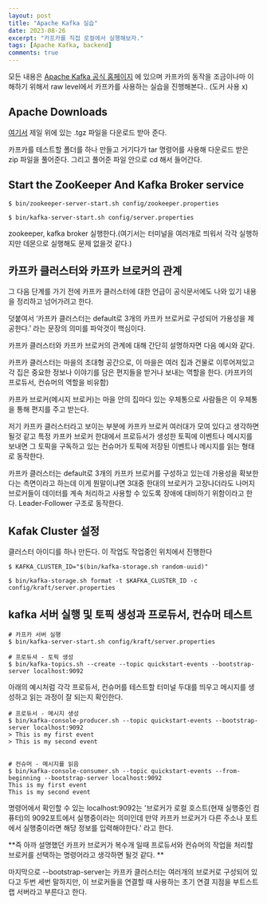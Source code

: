 ```yaml
---
layout: post
title: "Apache Kafka 실습"
date: 2023-08-26
excerpt: "카프카를 직접 로컬에서 실행해보자."
tags: [Apache Kafka, backend]
comments: true
---
```


모든 내용은 [Apache Kafka 공식 홈페이지](https://kafka.apache.org/quickstart) 에 있으며 카프카의 동작을 조금이나마 이해하기 위해서 raw level에서 카프카를 사용하는 실습을 진행해본다.. (도커 사용 x) 


## Apache Downloads  

[여기서](https://www.apache.org/dyn/closer.cgi?path=/kafka/3.5.0/kafka_2.13-3.5.0.tgz) 제일 위에 있는 .tgz 파일을 다운로드 받아 준다. 

카프카를 테스트할 폴더를 하나 만들고 거기다가 tar 명령어를 사용해 다운로드 받은 zip 파일을 풀어준다. 그리고 풀어준 파일 안으로 cd 해서 들어간다. 

## Start the ZooKeeper And Kafka Broker service
```shell
$ bin/zookeeper-server-start.sh config/zookeeper.properties

$ bin/kafka-server-start.sh config/server.properties
```

zookeeper, kafka broker 실행한다.(여기서는 터미널을 여러개로 띄워서 각각 실행하지만 데몬으로 실행해도 문제 없을것 같다.) 

## 카프카 클러스터와 카프카 브로커의 관계

그 다음 단계를 가기 전에 카프카 클러스터에 대한 언급이 공식문서에도 나와 있기 내용을 정리하고 넘어가려고 한다. 

덧붙여서 ‘카프카 클러스터는 default로 3개의 카프카 브로커로 구성되어 가용성을 제공한다.’ 라는 문장의 의미를 파악것이 핵심이다. 

카프카 클러스터와 카프카 브로커의 관계에 대해 간단히 설명하자면 다음 예시와 같다. 

카프카 클러스터는 마을의 초대형 공간으로, 이 마을은 여러 집과 건물로 이루어져있고 각 집은 중요한 정보나 이야기를 담은 편지들을 받거나 보내는 역할을 한다. (카프카의 프로듀서, 컨슈머의 역할을 비유함)

카프카 브로커(메시지 브로커)는 마을 안의 집마다 있는 우체통으로 사람들은 이 우체통을 통해 편지를 주고 받는다. 

저기 카프카 클러스터라고 보이는 부분에 카프카 브로커 여러대가 모여 있다고 생각하면 될것 같고 특정 카프카 브로커 한대에서 프로듀서가 생성한 토픽에 이벤트나 메시지를 보내면 그 토픽을 구독하고 있는 컨슈머가 토픽에 저장된 이벤트나 메시지를 읽는 형태로 동작한다. 

카프카 클러스터는 default로 3개의 카프카 브로커를 구성하고 있는데 가용성을 확보한다는 측면이라고 하는데 이게 뭔말이냐면 3대중 한대의 브로커가 고장나더라도 나머지 브로커들이 데이터를 계속 처리하고 사용할 수 있도록 장애에 대비하기 위함이라고 한다. Leader-Follower 구조로 동작한다. 

## Kafak Cluster 설정 

클러스터 아이디를 하나 만든다. 이 작업도 작업중인 위치에서 진행한다 

```shell
$ KAFKA_CLUSTER_ID="$(bin/kafka-storage.sh random-uuid)"

$ bin/kafka-storage.sh format -t $KAFKA_CLUSTER_ID -c config/kraft/server.properties
```

## kafka 서버 실행 및 토픽 생성과 프로듀서, 컨슈머 테스트 

```shell
# 카프카 서버 실행
$ bin/kafka-server-start.sh config/kraft/server.properties

# 프로듀셔 - 토픽 생성
$ bin/kafka-topics.sh --create --topic quickstart-events --bootstrap-server localhost:9092
```

아래의 예시처럼 각각 프로듀서, 컨슈머를 테스트할 터미널 두대를 띄우고 메시지를 생성하고 읽는 과정이 잘 되는지 확인한다.  

```shell
# 프로듀서 - 메시지 생성
$ bin/kafka-console-producer.sh --topic quickstart-events --bootstrap-server localhost:9092
> This is my first event
> This is my second event


# 컨슈머 - 메시지를 읽음
$ bin/kafka-console-consumer.sh --topic quickstart-events --from-beginning --bootstrap-server localhost:9092
This is my first event
This is my second event
```


명령어에서 확인할 수 있는 localhost:9092는 '브로커가 로컬 호스트(현재 실행중인 컴퓨터)의 9092포트에서 실행중이라는 의미인데 만약 카프카 브로커가 다른 주소나 포트에서 실행중이라면 해당 정보를 입력해야한다.' 라고 한다. 

**즉 아까 설명했던 카프카 브로커가 복수개 일때 프로듀서와 컨슈머의 작업을 처리할 브로커를 선택하는 명령어라고 생각하면 될것 같다. **

마지막으로 --bootstrap-server는 카프카 클러스터는 여러개의 브로커로 구성되어 있다고 두번 세번 말하지만, 이 브로커들을 연결할 때 사용하는 초기 연결 지점을 부트스트랩 서버라고 부른다고 한다. 
